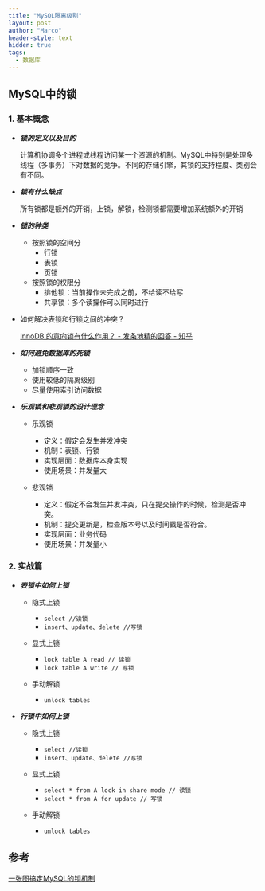 ```yaml
---
title: "MySQL隔离级别"
layout: post
author: "Marco"
header-style: text
hidden: true
tags:
  - 数据库
---
```


## MySQL中的锁

### 1. 基本概念

- ***锁的定义以及目的***

  ​	计算机协调多个进程或线程访问某一个资源的机制。MySQL中特别是处理多线程（多事务）下对数据的竞争。不同的存储引擎，其锁的支持程度、类别会有不同。

- ***锁有什么缺点***

  ​	所有锁都是额外的开销，上锁，解锁，检测锁都需要增加系统额外的开销

- ***锁的种类***

  - 按照锁的空间分
    - 行锁
    - 表锁
    - 页锁
  - 按照锁的权限分
    - 排他锁：当前操作未完成之前，不给读不给写
    - 共享锁：多个读操作可以同时进行

- 如何解决表锁和行锁之间的冲突？

  [InnoDB 的意向锁有什么作用？ - 发条地精的回答 - 知乎](https://www.zhihu.com/question/51513268/answer/127777478)

- ***如何避免数据库的死锁***

  - 加锁顺序一致
  - 使用较低的隔离级别
  - 尽量使用索引访问数据

- ***乐观锁和悲观锁的设计理念***

  - 乐观锁
    - 定义：假定会发生并发冲突
    - 机制：表锁、行锁
    - 实现层面：数据库本身实现
    - 使用场景：并发量大

  - 悲观锁
    - 定义：假定不会发生并发冲突，只在提交操作的时候，检测是否冲突。
    - 机制：提交更新是，检查版本号以及时间戳是否符合。
    - 实现层面：业务代码
    - 使用场景：并发量小

### 2. 实战篇

- ***表锁中如何上锁***

  - 隐式上锁
    - `select //读锁`
    - `insert、update、delete //写锁`

  - 显式上锁
    - `lock table A read // 读锁`
    - `lock table A write // 写锁`
  - 手动解锁
    - `unlock tables`

- ***行锁中如何上锁***

  - 隐式上锁
    - `select //读锁`
    - `insert、update、delete //写锁`

  - 显式上锁
    - `select * from A lock in share mode // 读锁`
    - `select * from A for update // 写锁`
  - 手动解锁
    - `unlock tables`



## 参考

[一张图搞定MySQL的锁机制](https://learnku.com/articles/39212?order_by=vote_count&)